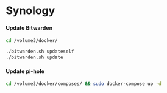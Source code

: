 # Synology

#### Update Bitwarden

```bash
cd /volume3/docker/

./bitwarden.sh updateself
./bitwarden.sh update
```

#### Update pi-hole

```bash
cd /volume3/docker/composes/ && sudo docker-compose up -d
```

